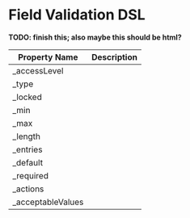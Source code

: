 Field Validation DSL
====================

**TODO: finish this; also maybe this should be html?**

| Property Name | Description |
| ------------- | ----------- 
| _accessLevel
| _type
| _locked
| _min
| _max
| _length
| _entries
| _default
| _required
| _actions
| _acceptableValues
